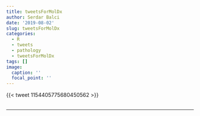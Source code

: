 ```yaml
---
title: tweetsForMolDx
author: Serdar Balci
date: '2019-08-02'
slug: tweetsForMolDx
categories:
  - R
  - tweets
  - pathology
  - tweetsForMolDx
tags: []
image:
  caption: ''
  focal_point: ''
---
```



{{< tweet 1154405775680450562 >}}
<br>
<br>
<hr>
